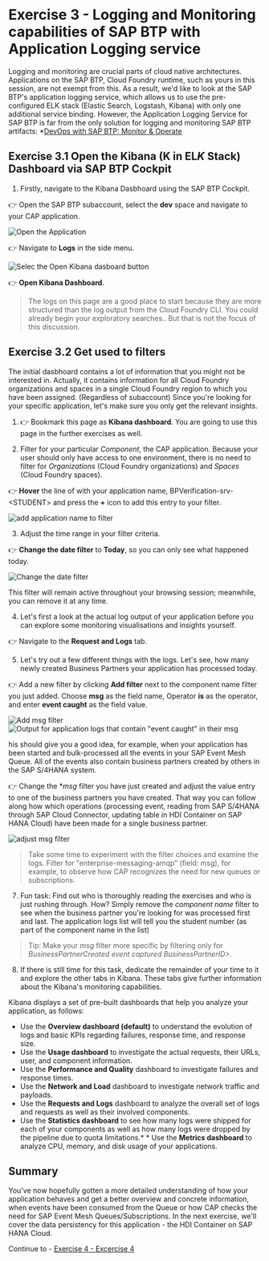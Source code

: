 # Exercise 3 - Logging and Monitoring capabilities of SAP BTP with Application Logging service

Logging and monitoring are crucial parts of cloud native architectures. Applications on the SAP BTP, Cloud Foundry runtime, such as yours in this session, are not exempt from this. As a result, we'd like to look at the SAP BTP's application logging service, which allows us to use the pre-configured ELK stack (Elastic Search, Logstash, Kibana) with only one additional service binding. However, the Application Logging Service for SAP BTP is far from the only solution for logging and monitoring SAP BTP artifacts: *[DevOps with SAP BTP: Monitor & Operate](https://blogs.sap.com/2020/01/13/devops-with-sap-cloud-platform-monitor-operate/comment-page-1/#comment-634567)

## Exercise 3.1 Open the Kibana (K in EL*K* Stack) Dashboard via SAP BTP Cockpit

1. Firstly, navigate to the Kibana Dasbhoard using the SAP BTP Cockpit. 

  👉 Open the SAP BTP subaccount, select the **dev** space and navigate to your CAP application. 

![Open the Application](./images/open_app.png)

  👉 Navigate to **Logs** in the side menu. 

![Selec the Open Kibana dasboard button](./images/open_kibana.png)

  👉 **Open Kibana Dashboard**. 

 > The logs on this page are a good place to start because they are more structured than the log output from the Cloud Foundry CLI. You could already begin your exploratory searches.. But that is not the focus of this discussion.


## Exercise 3.2 Get used to filters 

The initial dasbhoard contains a lot of information that you might not be interested in. Actually, it contains information for all Cloud Foundry organizations and spaces in a single Cloud Foundry region to which you have been assigned. (Regardless of subaccount) Since you're looking for your specific application, let's make sure you only get the relevant insights.

1. 👉 Bookmark this page as **Kibana dashboard**. You are going to use this page in the further exercises as well. 

2. Filter for your particular *Component*, the CAP application. Because your user should only have access to one environment, there is no need to filter for *Organizations* (Cloud Foundry organizations) and *Spaces* (Cloud Foundry spaces).

  👉 **Hover** the line of with your application name, BPVerification-srv-\<STUDENT> and press the **+** icon to add this entry to your filter.  

  ![add application name to filter](./images/add_app_to_filter.png)

3. Adjust the time range in your filter criteria. 

  👉 **Change the date filter** to **Today**, so you can only see what happened today.

  ![Change the date filter ](./images/date_filter.png)

This filter will remain active throughout your browsing session; meanwhile, you can remove it at any time.

4. Let's first a look at the actual log output of your application before you can explore some monitoring visualisations and insights yourself. 

  👉 Navigate to the **Request and Logs** tab.

5. Let's try out a few different things with the logs. Let's see, how many newly created Business Partners your application has processed today.

  👉 Add a new filter by clicking **Add filter** next to the component name filter you just added. Choose **msg** as the field name, Operator **is** as the operator, and enter **event caught** as the field value.

  ![Add msg filter](./images/add_msg_filter.png)
  ![Output for application logs that contain "event caught" in their msg](./images/app_logs_events_caught.png)

  his should give you a good idea, for example, when your application has been started and bulk-processed all the events in your SAP Event Mesh Queue. All of the events also contain business partners created by others in the SAP S/4HANA system.

  👉 Change the **msg* filter you have just created and adjust the value entry to one of the business partners you have created. That way you can follow along how which operations (processing event, reading from SAP S/4HANA through SAP Cloud Connector, updating table in HDI Container on SAP HANA Cloud) have been made for a single business partner. 

  ![adjust msg filter](./images/logs_for_spec_bp.png)

  > Take some time to experiment with the filter choices and examine the logs. Filter for "enterprise-messaging-amqp" (field: msg), for example, to observe how CAP recognizes the need for new queues or subscriptions.

7. Fun task: Find out who is thoroughly reading the exercises and who is just rushing through. How? Simply remove the *component name* filter to see when the business partner you're looking for was processed first and last. The application logs list will tell you the student number (as part of the component name in the list)

  > Tip: Make your *msg* filter more specific by filtering only for *BusinessPartnerCreated event captured BusinessPartnerID>*.

8. If there is still time for this task, dedicate the remainder of your time to it and explore the other tabs in Kibana. These tabs give further information about the Kibana's monitoring capabilities.

Kibana displays a set of pre-built dashboards that help you analyze your application, as follows:

   * Use the **Overview dashboard (default)** to understand the evolution of logs and basic KPIs regarding failures, response time, and response size.
   * Use the **Usage dashboard** to investigate the actual requests, their URLs, user, and component information.
   * Use the **Performance and Quality** dashboard to investigate failures and response times.
   * Use the **Network and Load** dashboard to investigate network traffic and payloads.
   * Use the **Requests and Logs** dashboard to analyze the overall set of logs and requests as well as their involved components.
   * Use the **Statistics dashboard** to see how many logs were shipped for each of your components as well as how many logs were dropped by the pipeline due to quota limitations.* * Use the **Metrics dashboard** to analyze CPU, memory, and disk usage of your applications.

## Summary

You've now hopefully gotten a more detailed understanding of how your application behaves and get a better overview and concrete information, when events have been consumed from the Queue or how CAP checks the need for SAP Event Mesh Queues/Subscriptions. In the next exercise, we'll cover the data persistency for this application - the HDI Container on SAP HANA Cloud. 

Continue to - [Exercise 4 - Excercise 4 ](../ex4/README.md)
